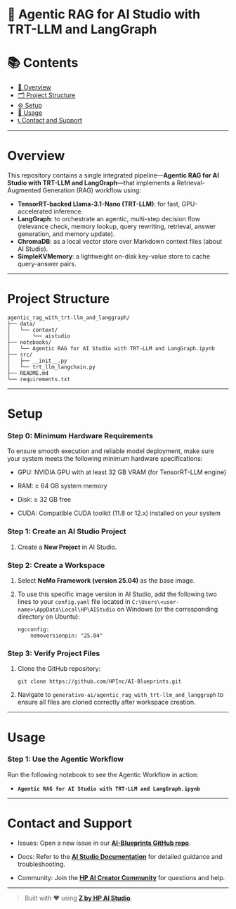 # 🤖 Agentic RAG for AI Studio with TRT-LLM and LangGraph



# 📚 Contents

- [🧠 Overview](#overview)
- [🗂 Project Structure](#project-structure)
- [⚙️ Setup](#setup)
- [🚀 Usage](#usage)
- [📞 Contact and Support](#contact-and-support)

---

# Overview  
This repository contains a single integrated pipeline—**Agentic RAG for AI Studio with TRT-LLM and LangGraph**—that implements a Retrieval-Augmented Generation (RAG) workflow using:

- **TensorRT-backed Llama-3.1-Nano (TRT-LLM)**: for fast, GPU-accelerated inference.
- **LangGraph**: to orchestrate an agentic, multi-step decision flow (relevance check, memory lookup, query rewriting, retrieval, answer generation, and memory update).
- **ChromaDB**: as a local vector store over Markdown context files (about AI Studio).
- **SimpleKVMemory**: a lightweight on-disk key-value store to cache query-answer pairs.

---

# Project Structure  
```
agentic_rag_with_trt-llm_and_langgraph/
├── data/
│   └── context/
│       └── aistudio
├── notebooks/
│   └── Agentic RAG for AI Studio with TRT-LLM and LangGraph.ipynb
├── src/
│   ├── __init__.py
│   └── trt_llm_langchain.py
├── README.md
└── requirements.txt
```  

---

# Setup  

### Step 0: Minimum Hardware Requirements
To ensure smooth execution and reliable model deployment, make sure your system meets the following minimum hardware specifications:

- GPU: NVIDIA GPU with at least 32 GB VRAM (for TensorRT-LLM engine)

- RAM: ≥ 64 GB system memory

- Disk: ≥ 32 GB free

- CUDA: Compatible CUDA toolkit (11.8 or 12.x) installed on your system

### Step 1: Create an AI Studio Project  
1. Create a **New Project** in AI Studio.   

### Step 2: Create a Workspace  
1. Select **NeMo Framework (version 25.04)** as the base image.    
2. To use this specific image version in AI Studio, add the following two lines to your `config.yaml` file located in `C:\Users\<user-name>\AppData\Local\HP\AIStudio` on Windows (or the corresponding directory on Ubuntu):
   
   ```
   ngcconfig:
	   nemoversionpin: "25.04"
   ```  
   
### Step 3: Verify Project Files  
1. Clone the GitHub repository:
   
   ```
   git clone https://github.com/HPInc/AI-Blueprints.git
   ```  
3. Navigate to `generative-ai/agentic_rag_with_trt-llm_and_langgraph` to ensure all files are cloned correctly after workspace creation.  

---

# Usage  

### Step 1: Use the Agentic Workflow

Run the following notebook to see the Agentic Workflow in action:  
- **`Agentic RAG for AI Studio with TRT-LLM and LangGraph.ipynb`**

---



# Contact and Support  

- Issues: Open a new issue in our [**AI-Blueprints GitHub repo**](https://github.com/HPInc/AI-Blueprints).

- Docs: Refer to the **[AI Studio Documentation](https://zdocs.datascience.hp.com/docs/aistudio/overview)** for detailed guidance and troubleshooting. 

- Community: Join the [**HP AI Creator Community**](https://community.datascience.hp.com/) for questions and help.

---

> Built with ❤️ using [**Z by HP AI Studio**](https://www.hp.com/us-en/workstations/ai-studio.html).
